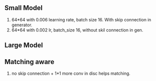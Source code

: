
## Small Model
1. 64*64 with 0.006 learning rate, batch size 16.  With skip connection in generator.
2. 64*64 with 0.002 lr, batch_size 16, without skil connection in gen.

## Large Model


## Matching aware
1. no skip connection + 1*1 more conv in disc helps matching.